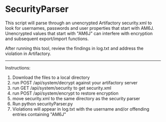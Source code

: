 # SecurityParser

This script will parse through an unencrypted Artifactory security.xml to look for usernames, passwords and user properties that start with AM6J.
Unencrypted values that start with "AM6J" can interfere with encryption and subsequent export/import functions.

After running this tool, review the findings in log.txt and address the violation in Artifactory.
*****************************

Instructions:
1. Download the files to a local directory
2. run POST /api/system/decrypt against your artifactory server
3. run GET /api/system/security to get security.xml
4. run POST /api/system/encrypt to restore encryption
5. move security.xml to the same directory as the security parser
6. Run python securityParser.py
7. Violations will appear in log.txt with the username and/or offending entries containing "AM6J"
